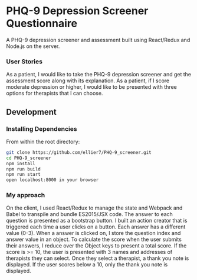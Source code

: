 # PHQ-9 Depression Screener Questionnaire
A PHQ-9 depression screener and assessment built using React/Redux and Node.js on the server.

### User Stories
As a patient, I would like to take the PHQ-9 depression screener and get the assessment score along with its explanation.
As a patient, if I score moderate depression or higher, I would like to be presented with three options for therapists that I can choose.


## Development

### Installing Dependencies

From within the root directory:

```sh
git clone https://github.com/ellier7/PHQ-9_screener.git
cd PHQ-9_screener
npm install
npm run build
npm run start
open localhost:8000 in your browser
```

### My approach
On the client, I used React/Redux to manage the state and Webpack and Babel to transpile and bundle ES2015/JSX code. The answer to each question is presented as a bootstrap button. I built an action creator that is triggered each time a user clicks on a button. Each answer has a different value (0-3). When a answer is clicked on, I store the question index and answer value in an object. To calculate the score when the user submits their answers, I reduce over the Object keys to present a total score. If the score is >= 10, the user is presented with 3 names and addresses of therapists they can select. Once they select a therapist, a thank you note is displayed. If the user scores below a 10, only the thank you note is displayed.
